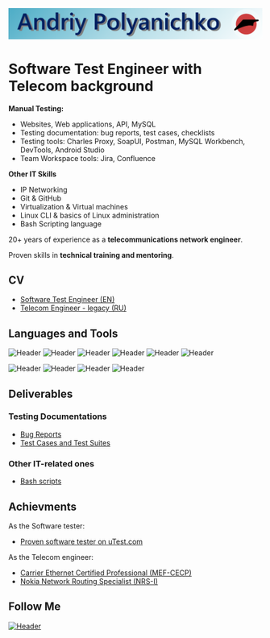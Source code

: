 ![Header](https://github.com/Rasshua/Rasshua/blob/main/assets/GitHub_Logo_4.png)

# Software Test Engineer with Telecom background

**Manual Testing:**

- Websites, Web applications, API, MySQL
- Testing documentation: bug reports, test cases, checklists
- Testing tools: Charles Proxy, SoapUI, Postman, MySQL Workbench, DevTools, Android Studio
- Team Workspace tools: Jira, Confluence

**Other IT Skills**

- IP Networking
- Git & GitHub
- Virtualization & Virtual machines
- Linux CLI & basics of Linux administration
- Bash Scripting language

20+ years of experience as a **telecommunications network engineer**.

Proven skills in **technical training and mentoring**.

## CV

- [Software Test Engineer (EN)](https://drive.google.com/file/d/1k0H87trrbpj33P-1fJCdGl4A6qTcJDEM/view?usp=sharing/)
- [Telecom Engineer - legacy (RU)](https://drive.google.com/file/d/1a7WdCtnjboCTyN2qirbzu3xn-5YAvffY/view?usp=sharing/)

## Languages and Tools

![Header](https://img.shields.io/badge/DevTools-101010?style=for-the-badge&logo=googlechrome&logoColor=2674f2)
![Header](https://img.shields.io/badge/CharlesProxy-090909?style=for-the-badge&logo=charlesproxy&logoColor=8cc4d7)
![Header](https://img.shields.io/badge/Postman-101010?style=for-the-badge&logo=Postman&logoColor=f76935)
![Header](https://img.shields.io/badge/SoapUI-101010?style=for-the-badge&logo=SoapUI&logoColor=2674f2)
![Header](https://img.shields.io/badge/Jira-090909?style=for-the-badge&logo=jira&logoColor=136be1)
![Header](https://img.shields.io/badge/MySQL-090909?style=for-the-badge&logo=mysql&logoColor=00618a)

![Header](https://img.shields.io/badge/GitHub-101010?style=for-the-badge&logo=GitHub&logoColor=8cc4d7)
![Header](https://img.shields.io/badge/VSCode-101010?style=for-the-badge&logo=visualstudio&logoColor=39a7f2)
![Header](https://img.shields.io/badge/VMWare-101010?style=for-the-badge&logo=vmware&logoColor=77a53e)
![Header](https://img.shields.io/badge/Ubuntu-101010?style=for-the-badge&logo=ubuntu&logoColor=d64613)

## Deliverables

### Testing Documentations

- [Bug Reports](https://github.com/Rasshua/bug-reports)
- [Test Cases and Test Suites](https://github.com/Rasshua/test-cases)

<!-- 
- [Checklists](https://github.com/Rasshua/checklists)
- [SQL Queries](https://github.com/Rasshua/SQL)
- [Postman Collections](https://github.com/Rasshua/postman)
-->

### Other IT-related ones

- [Bash scripts](https://github.com/Rasshua/bash-scripts)

## Achievments

As the Software tester:
- [Proven software tester on uTest.com](https://github.com/Rasshua/Rasshua/blob/main/assets/utest_rating.png)

As the Telecom engineer:
- [Carrier Ethernet Certified Professional (MEF-CECP)](https://drive.google.com/file/d/17zJxfSNSyGUifiip3D0tPxULdP_WCkXL/view?usp=sharing/)
- [Nokia Network Routing Specialist (NRS-I)](https://drive.google.com/file/d/1G1G-efrz_6K171duKWESWU9N5C0Ugz8z/view?usp=sharing/)

## Follow Me

[![Header](https://img.shields.io/badge/Linkedin-494949?style=for-the-badge&logo=linkedin&logoColor=0073b1)](https://www.linkedin.com/in/polandre/)
